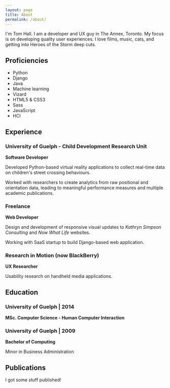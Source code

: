 ```yaml
---
layout: page
title: About
permalink: /about/
---
```

I'm Tom Hall.
I am a developer and UX guy in The Annex, Toronto. My focus is on developing quality user experiences. I love films, music, cats, and getting into Heroes of the Storm deep cuts.

## Proficiencies
*  Python
*  Django
*  Java
*  Machine learning
*  Vizard
*  HTML5 & CSS3
*  Sass
*  JavaScript
*  HCI


## Experience

### University of Guelph - Child Development Research Unit

**Software Developer**

Developed Python-based virtual reality applications to collect real-time data on children's street crossing behaviours.

Worked with researchers to create analytics from raw positional and orientation data, leading to meaningful performance 
measures and multiple academic publications.

### Freelance

**Web Developer**

Design and development of responsive visual updates to *Kathryn Simpson Consulting* and *Now What Life* websites.

Working with SaaS startup to build Django-based web application.

### Research in Motion (now BlackBerry)

**UX Researcher**

Usability research on handheld media applications.
 

## Education

### University of Guelph | 2014
**MSc. Computer Science - Human Computer Interaction**
  
### University of Guelph | 2009
**Bachelor of Computing**

Minor in Business Administration

## Publications
I got some stuff published!
